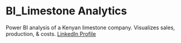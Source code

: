 # BI_Limestone Analytics
Power BI analysis of a Kenyan limestone company. Visualizes sales, production, &amp; costs.
[LinkedIn Profile](www.linkedin.com/in/susan-mithika-data-analyst)

